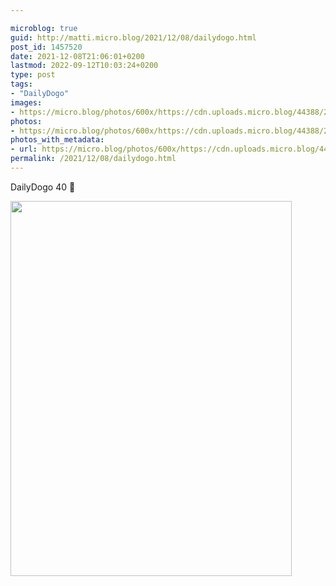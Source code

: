 ```yaml
---

microblog: true
guid: http://matti.micro.blog/2021/12/08/dailydogo.html
post_id: 1457520
date: 2021-12-08T21:06:01+0200
lastmod: 2022-09-12T10:03:24+0200
type: post
tags:
- "DailyDogo"
images:
- https://micro.blog/photos/600x/https://cdn.uploads.micro.blog/44388/2021/6e2ad49ae0.jpg
photos:
- https://micro.blog/photos/600x/https://cdn.uploads.micro.blog/44388/2021/6e2ad49ae0.jpg
photos_with_metadata:
- url: https://micro.blog/photos/600x/https://cdn.uploads.micro.blog/44388/2021/6e2ad49ae0.jpg
permalink: /2021/12/08/dailydogo.html
---
```

DailyDogo 40 🐶

<img src="/media/uploads/2021/6e2ad49ae0.jpg" width="450" height="600" alt="" />
